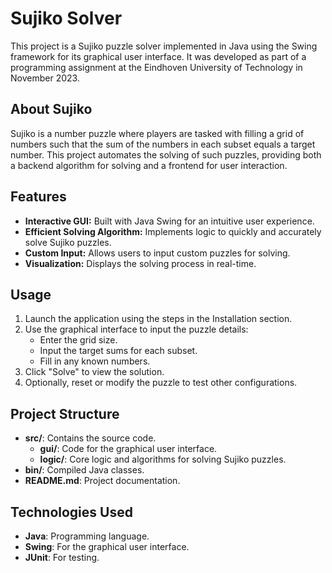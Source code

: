 # Sujiko Solver

This project is a Sujiko puzzle solver implemented in Java using the Swing framework for its graphical user interface. It was developed as part of a programming assignment at the Eindhoven University of Technology in November 2023.

## About Sujiko
Sujiko is a number puzzle where players are tasked with filling a grid of numbers such that the sum of the numbers in each subset equals a target number. This project automates the solving of such puzzles, providing both a backend algorithm for solving and a frontend for user interaction.

## Features
- **Interactive GUI:** Built with Java Swing for an intuitive user experience.
- **Efficient Solving Algorithm:** Implements logic to quickly and accurately solve Sujiko puzzles.
- **Custom Input:** Allows users to input custom puzzles for solving.
- **Visualization:** Displays the solving process in real-time.

## Usage
1. Launch the application using the steps in the Installation section.
2. Use the graphical interface to input the puzzle details:
   - Enter the grid size.
   - Input the target sums for each subset.
   - Fill in any known numbers.
3. Click "Solve" to view the solution.
4. Optionally, reset or modify the puzzle to test other configurations.

## Project Structure
- **src/**: Contains the source code.
  - **gui/**: Code for the graphical user interface.
  - **logic/**: Core logic and algorithms for solving Sujiko puzzles.
- **bin/**: Compiled Java classes.
- **README.md**: Project documentation.

## Technologies Used
- **Java**: Programming language.
- **Swing**: For the graphical user interface.
- **JUnit**: For testing.
